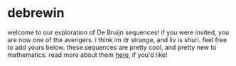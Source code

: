 # debrewin

welcome to our exploration of De Bruijn sequences! if you were invited, you are now one of the avengers. i think im dr strange, and liv is shuri. feel free to add yours below.
these sequences are pretty cool, and pretty new to mathematics. read more about them [here](https://en.wikipedia.org/wiki/De_Bruijn_sequence), if you'd like!
